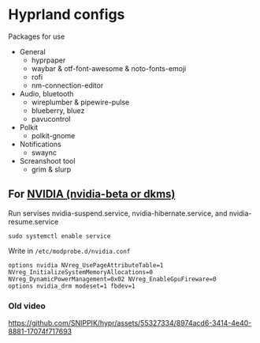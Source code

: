 # Hyprland configs
Packages for use
  - General
    - hyprpaper
    - waybar & otf-font-awesome & noto-fonts-emoji
    - rofi
    - nm-connection-editor
  - Audio, bluetooth
    - wireplumber & pipewire-pulse
    - blueberry, bluez
    - pavucontrol
  - Polkit
    - polkit-gnome
  - Notifications
    - swaync
   - Screanshoot tool
     - grim & slurp
  

## For [NVIDIA (nvidia-beta or dkms)](https://wiki.hyprland.org/Nvidia/)
Run servises nvidia-suspend.service, nvidia-hibernate.service, and nvidia-resume.service
```
sudo systemctl enable service
```

Write in `/etc/modprobe.d/nvidia.conf`
```
options nvidia NVreg_UsePageAttributeTable=1 NVreg_InitializeSystemMemoryAllocations=0 NVreg_DynamicPowerManagement=0x02 NVreg_EnableGpuFireware=0
options nvidia_drm modeset=1 fbdev=1
```

### Old video
https://github.com/SNIPPIK/hypr/assets/55327334/8974acd6-3414-4e40-8881-17074f717693

